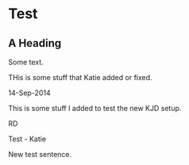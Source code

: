 # Test

## A Heading

Some text.

THis is some stuff that Katie added or fixed.

14-Sep-2014 

This is some stuff I added to test the new KJD setup.

RD

Test - Katie

New test sentence.